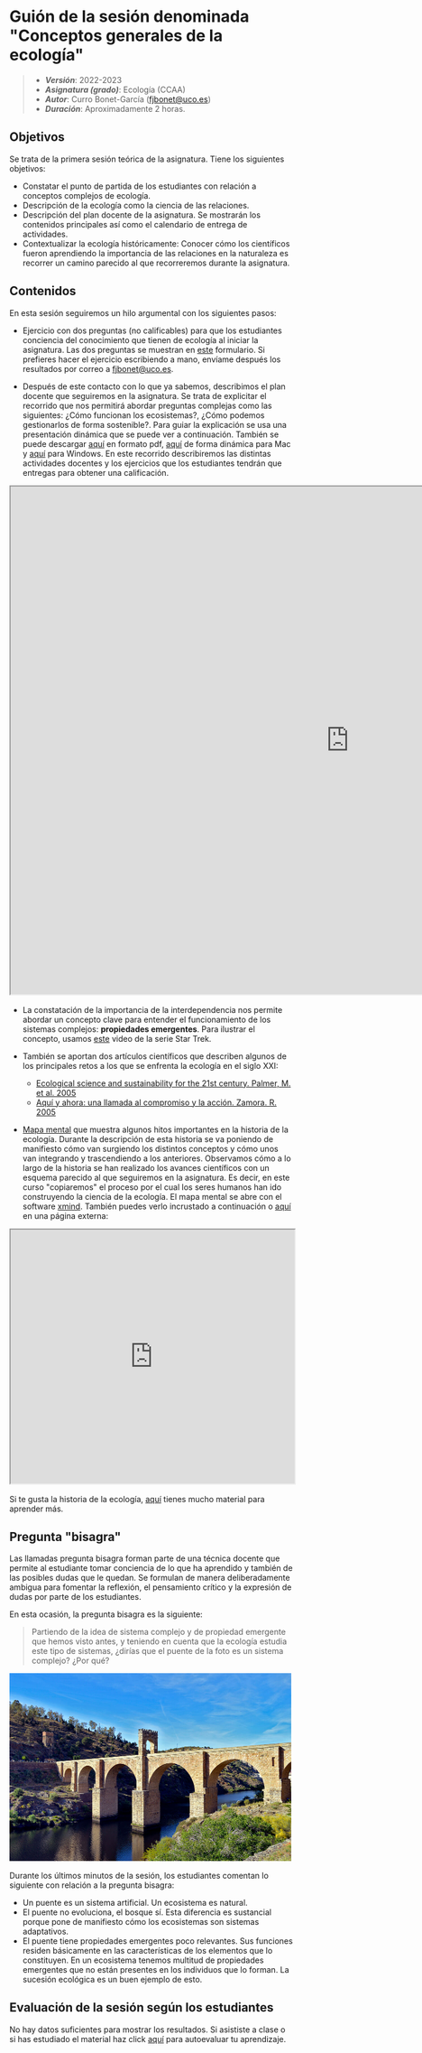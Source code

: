 # Guión de la sesión denominada "Conceptos generales de la ecología"


> + **_Versión_**: 2022-2023
> + **_Asignatura (grado)_**: Ecología (CCAA)
> + **_Autor_**: Curro Bonet-García (fjbonet@uco.es)
> + **_Duración_**: Aproximadamente 2 horas.



## Objetivos 

Se trata de la primera sesión teórica de la asignatura. Tiene los siguientes objetivos:

 + Constatar el punto de partida de los estudiantes con relación a conceptos complejos de ecología.
 + Descripción de la ecología como la ciencia de las relaciones.
 + Descripción del plan docente de la asignatura. Se mostrarán los contenidos principales así como el calendario de entrega de actividades. 
 + Contextualizar la ecología históricamente: Conocer cómo los científicos fueron aprendiendo la importancia de las relaciones en la naturaleza es recorrer un camino parecido al que recorreremos durante la asignatura.

 ## Contenidos
En esta sesión seguiremos un hilo argumental con los siguientes pasos:
+ Ejercicio con dos preguntas (no calificables) para que los estudiantes conciencia del conocimiento que tienen de ecología al iniciar la asignatura. Las dos preguntas se muestran en [este](https://docs.google.com/forms/d/e/1FAIpQLSfowHXCmWr7icMaLpv2k3CjRxE6RgxQ38d9fi_vr_x6ZhMf4g/viewform?usp=sf_link) formulario. Si prefieres hacer el ejercicio escribiendo a mano, envíame después los resultados por correo a fjbonet@uco.es.

+ Después de este contacto con lo que ya sabemos, describimos el plan docente que seguiremos en la asignatura. Se trata de explicitar el recorrido que nos permitirá abordar preguntas complejas como las siguientes: ¿Cómo funcionan los ecosistemas?,  ¿Cómo podemos gestionarlos de forma sostenible?. Para guiar la explicación se usa una presentación dinámica que se puede ver a continuación. También se puede descargar [aquí](https://github.com/aprendiendo-cosas/Te_generalidades_ecologia_ccaa/raw/2022_2023/presentacion/plan_docente_ecologia_ccaa_2022_2023.pdf) en formato pdf, [aquí](https://github.com/aprendiendo-cosas/Te_generalidades_ecologia_ccaa/raw/2022_2023/presentacion/plan_docente_ecologia_ccaa_2022_2023.zip) de forma dinámica para Mac y [aquí](https://github.com/aprendiendo-cosas/Te_generalidades_ecologia_ccaa/raw/2022_2023/presentacion/plan_docente_ecologia_ccaa_2022_2023.exe) para Windows. En este recorrido describiremos las distintas actividades docentes y los ejercicios que los estudiantes tendrán que entregas para obtener una calificación.

<p><iframe src="https://prezi.com/view/h6ZkZMcUYLGRsk58xTXY/embed" width="1200" height="900"> </iframe></p>

+ La constatación de la importancia de la interdependencia nos permite abordar un concepto clave para entender el funcionamiento de los sistemas complejos: **propiedades emergentes**. Para ilustrar el concepto, usamos [este](https://www.youtube.com/watch?v=LSXffX8weME) video de la serie Star Trek. 
+ También se aportan dos artículos científicos que describen algunos de los principales retos a los que se enfrenta la ecología en el siglo XXI:
  + [Ecological science and sustainability for the 21st century. Palmer, M. et al. 2005](https://github.com/aprendiendo-cosas/generalidades_ecologia_ccaa/raw/2022_2023/biblio/Palmer_et_al-2005-Frontiers_in_Ecology_and_the_Environment.pdf)
  + [Aquí y ahora: una llamada al compromiso y la acción. Zamora. R. 2005](https://github.com/aprendiendo-cosas/generalidades_ecologia_ccaa/raw/2022_2023/biblio/zamora_2005.pdf)

+ [Mapa mental](https://github.com/aprendiendo-cosas/Te_generalidades_ecologia_ccaa/raw/2022_2023/presentacion/historia_ecologia.xmind) que muestra algunos hitos importantes en la historia de la ecología. Durante la descripción de esta historia se va poniendo de manifiesto cómo van surgiendo los distintos conceptos y cómo unos van integrando y trascendiendo a los anteriores. Observamos cómo a lo largo de la historia se han realizado los avances científicos con un esquema parecido al que seguiremos en la asignatura. Es decir, en este curso "copiaremos" el proceso por el cual los seres humanos han ido construyendo la ciencia de la ecología. El mapa mental se abre con el software [xmind](https://www.xmind.net/). También puedes verlo incrustado a continuación o [aquí](https://rawcdn.githack.com/aprendiendo-cosas/Te_generalidades_ecologia_ccaa/2022_2023/presentacion/historia_ecologia.html) en una página externa:

  

<iframe
  src="https://rawcdn.githack.com/aprendiendo-cosas/Te_generalidades_ecologia_ccaa/2022_2023/presentacion/historia_ecologia.html"
  style="width:100%; height:450px;"
></iframe>

Si te gusta la historia de la ecología, [aquí](https://esajournals.onlinelibrary.wiley.com/doi/toc/10.1002/(ISSN)2327-6096(CAT)Collections(VI)CollectionsBulletin) tienes mucho material para aprender más. 


## Pregunta "bisagra"

Las llamadas pregunta bisagra forman parte de una técnica docente que permite al estudiante tomar conciencia de lo que ha aprendido y también de las posibles dudas que le quedan. Se formulan de manera deliberadamente ambigua para fomentar la reflexión, el pensamiento crítico y la expresión de dudas por parte de los estudiantes.

En esta ocasión, la pregunta bisagra es la siguiente:

> Partiendo de la idea de sistema complejo y de propiedad emergente que hemos visto antes, y teniendo en cuenta que la ecología estudia este tipo de sistemas, ¿dirías que el puente de la foto es un sistema complejo? ¿Por qué?

<img src="https://raw.githubusercontent.com/aprendiendo-cosas/Te_generalidades_ecologia_ccaa/2022_2023/imagenes/puente_de_alcantara.jpg" alt="image" style="zoom:50%;" />



Durante los últimos minutos de la sesión, los estudiantes comentan lo siguiente con relación a la pregunta bisagra:

- Un puente es un sistema artificial. Un ecosistema es natural. 
- El puente no evoluciona, el bosque sí. Esta diferencia es sustancial porque pone de manifiesto cómo los ecosistemas son sistemas adaptativos.
- El puente tiene propiedades emergentes poco relevantes. Sus funciones residen básicamente en las características de los elementos que lo constituyen. En un ecosistema tenemos multitud de propiedades emergentes que no están presentes en los individuos que lo forman. La sucesión ecológica es un buen ejemplo de esto.



## Evaluación de la sesión según los estudiantes

No hay datos suficientes para mostrar los resultados. Si asististe a clase o si has estudiado el material haz click [aquí](https://docs.google.com/forms/d/e/1FAIpQLScbCKaNkzzjV5bH0yek41FO-KS7LtLhT_ilITS_ZR0Z2XJyCA/viewform?usp=sf_link) para autoevaluar tu aprendizaje. 

